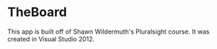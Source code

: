 ﻿# TheBoard

This app is built off of Shawn Wildermuth's Pluralsight course. 
It was created in Visual Studio 2012.


